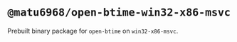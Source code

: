 # `@matu6968/open-btime-win32-x86-msvc`

Prebuilt binary package for `open-btime` on `win32-x86-msvc`.
